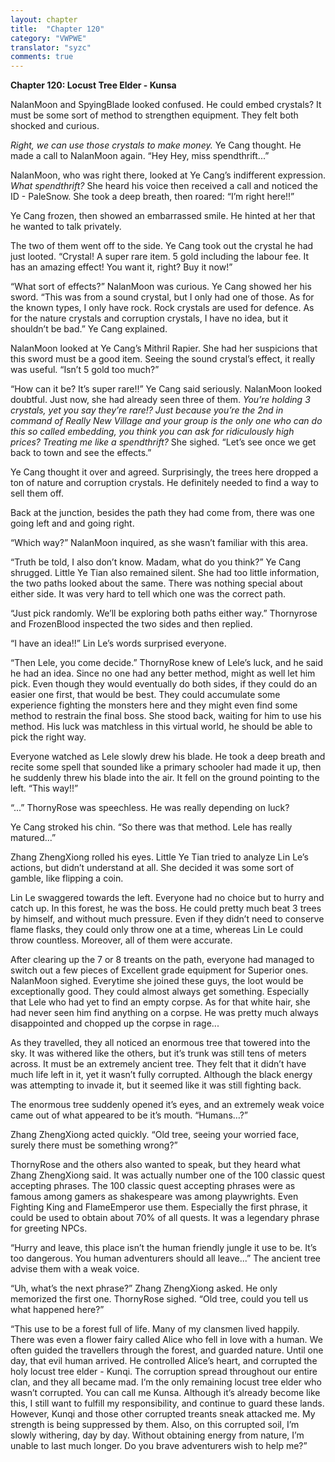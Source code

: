 ```yaml
---
layout: chapter
title:  "Chapter 120"
category: "VWPWE"
translator: "syzc"
comments: true
---
```


**Chapter 120: Locust Tree Elder - Kunsa**

NalanMoon and SpyingBlade looked confused. He could embed crystals? It must be some sort of method to strengthen equipment. They felt both shocked and curious.

*Right, we can use those crystals to make money.* Ye Cang thought. He made a call to NalanMoon again. “Hey Hey, miss spendthrift...”

NalanMoon, who was right there, looked at Ye Cang’s indifferent expression. *What spendthrift?* She heard his voice then received a call and noticed the ID - PaleSnow. She took a deep breath, then roared: “I’m right here!!”

Ye Cang frozen, then showed an embarrassed smile. He hinted at her that he wanted to talk privately.

The two of them went off to the side. Ye Cang took out the crystal he had just looted. “Crystal! A super rare item. 5 gold including the labour fee. It has an amazing effect! You want it, right? Buy it now!”

“What sort of effects?” NalanMoon was curious. Ye Cang showed her his sword. “This was from a sound crystal, but I only had one of those. As for the known types, I only have rock. Rock crystals are used for defence. As for the nature crystals and corruption crystals, I have no idea, but it shouldn’t be bad.” Ye Cang explained. 

NalanMoon looked at Ye Cang’s Mithril Rapier. She had her suspicions that this sword must be a good item. Seeing the sound crystal’s effect, it really was useful. “Isn’t 5 gold too much?”

“How can it be? It’s super rare!!” Ye Cang said seriously. NalanMoon looked doubtful. Just now, she had already seen three of them. *You’re holding 3 crystals, yet you say they’re rare!? Just because you’re the 2nd in command of Really New Village and your group is the only one who can do this so called embedding, you think you can ask for ridiculously high prices? Treating me like a spendthrift?* She sighed. “Let’s see once we get back to town and see the effects.”

Ye Cang thought it over and agreed. Surprisingly, the trees here dropped a ton of nature and corruption crystals. He definitely needed to find a way to sell them off.

Back at the junction, besides the path they had come from, there was one going left and and going right.

“Which way?” NalanMoon inquired, as she wasn’t familiar with this area.

“Truth be told, I also don’t know. Madam, what do you think?” Ye Cang shrugged. Little Ye Tian also remained silent. She had too little information, the two paths looked about the same. There was nothing special about either side. It was very hard to tell which one was the correct path.

“Just pick randomly. We’ll be exploring both paths either way.” Thornyrose and FrozenBlood inspected the two sides and then replied.

“I have an idea!!” Lin Le’s words surprised everyone.

“Then Lele, you come decide.” ThornyRose knew of Lele’s luck, and he said he had an idea. Since no one had any better method, might as well let him pick. Even though they would eventually do both sides, if they could do an easier one first, that would be best. They could accumulate some experience fighting the monsters here and they might even find some method to restrain the final boss. She stood back, waiting for him to use his method. His luck was matchless in this virtual world, he should be able to pick the right way.

Everyone watched as Lele slowly drew his blade. He took a deep breath and recite some spell that sounded like a primary schooler had made it up, then he suddenly threw his blade into the air. It fell on the ground pointing to the left. “This way!!”

“...” ThornyRose was speechless. He was really depending on luck?

Ye Cang stroked his chin. “So there was that method. Lele has really matured...”

Zhang ZhengXiong rolled his eyes. Little Ye Tian tried to analyze Lin Le’s actions, but didn’t understand at all. She decided it was some sort of gamble, like flipping a coin.

Lin Le swaggered towards the left. Everyone had no choice but to hurry and catch up. In this forest, he was the boss. He could pretty much beat 3 trees by himself, and without much pressure. Even if they didn’t need to conserve flame flasks, they could only throw one at a time, whereas Lin Le could throw countless. Moreover, all of them were accurate.

After clearing up the 7 or 8 treants on the path, everyone had managed to switch out a few pieces of Excellent grade equipment for Superior ones. NalanMoon sighed. Everytime she joined these guys, the loot would be exceptionally good. They could almost always get something. Especially that Lele who had yet to find an empty corpse. As for that white hair, she had never seen him find anything on a corpse. He was pretty much always disappointed and chopped up the corpse in rage...

As they travelled, they all noticed an enormous tree that towered into the sky. It was withered like the others, but it’s trunk was still tens of meters across. It must be an extremely ancient tree. They felt that it didn’t have much life left in it, yet it wasn’t fully corrupted. Although the black energy was attempting to invade it, but it seemed like it was still fighting back. 

The enormous tree suddenly opened it’s eyes, and an extremely weak voice came out of what appeared to be it’s mouth. “Humans…?”

Zhang ZhengXiong acted quickly. “Old tree, seeing your worried face, surely there must be something wrong?”

ThornyRose and the others also wanted to speak, but they heard what Zhang ZhengXiong said. It was actually number one of the 100 classic quest accepting phrases. The 100 classic quest accepting phrases were as famous among gamers as shakespeare was among playwrights. Even Fighting King and FlameEmperor use them. Especially the first phrase, it could be used to obtain about 70% of all quests. It was a legendary phrase for greeting NPCs.

“Hurry and leave, this place isn’t the human friendly jungle it use to be. It’s too dangerous. You human adventurers should all leave...” The ancient tree advise them with a weak voice.

“Uh, what’s the next phrase?” Zhang ZhengXiong asked. He only memorized the first one. ThornyRose sighed. “Old tree, could you tell us what happened here?”

“This use to be a forest full of life. Many of my clansmen lived happily. There was even a flower fairy called Alice who fell in love with a human. We often guided the travellers through the forest, and guarded nature. Until one day, that evil human arrived. He controlled Alice’s heart, and corrupted the holy locust tree elder - Kunqi. The corruption spread throughout our entire clan, and they all became mad. I’m the only remaining locust tree elder who wasn’t corrupted. You can call me Kunsa. Although it’s already become like this, I still want to fulfill my responsibility, and continue to guard these lands. However, Kunqi and those other corrupted treants sneak attacked me. My strength is being suppressed by them. Also, on this corrupted soil, I’m slowly withering, day by day. Without obtaining energy from nature, I’m unable to last much longer. Do you brave adventurers wish to help me?”
